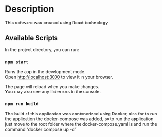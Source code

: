 # Description

This software was created using React technology

## Available Scripts

In the project directory, you can run:

### `npm start`

Runs the app in the development mode.\
Open [http://localhost:3000](http://localhost:3000) to view it in your browser.

The page will reload when you make changes.\
You may also see any lint errors in the console.

### `npm run build`
The build of this application was contenerized using Docker, also for to run the application the docker-compose was added, so to run the application just move to the root folder where the docker-compose.yaml is and run the command “docker compose up -d”


